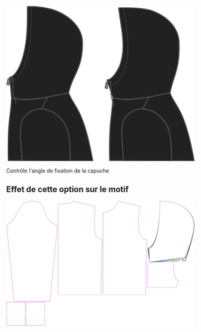 ![Angle de capuche](./hoodangle.svg)

Contrôle l'angle de fixation de la capuche



## Effet de cette option sur le motif
![Cette image montre l'effet de cette option en superposant plusieurs variantes qui ont une valeur différente pour cette option](huey_hoodangle_sample.svg "Effet de cette option sur le motif")